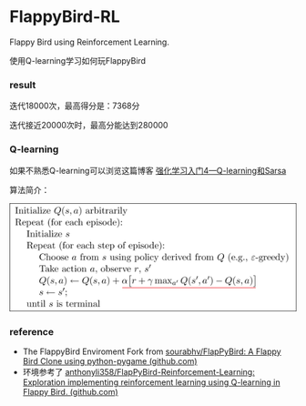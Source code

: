 # FlappyBird-RL
Flappy Bird using Reinforcement Learning.

使用Q-learning学习如何玩FlappyBird

### result

迭代18000次，最高得分是：7368分

迭代接近20000次时，最高分能达到280000

### Q-learning

如果不熟悉Q-learning可以浏览这篇博客 [强化学习入门4—Q-learning和Sarsa](https://blog.csdn.net/sherlocksy/article/details/119461043)

算法简介：

![2-1-1](q_learning.png)



### reference

- The FlappyBird Enviroment Fork from [sourabhv/FlapPyBird: A Flappy Bird Clone using python-pygame (github.com)](https://github.com/sourabhv/FlapPyBird)
- 环境参考了 [anthonyli358/FlapPyBird-Reinforcement-Learning: Exploration implementing reinforcement learning using Q-learning in Flappy Bird. (github.com)](https://github.com/anthonyli358/FlapPyBird-Reinforcement-Learning) 

